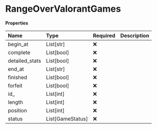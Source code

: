 # RangeOverValorantGames

**Properties**

| Name           | Type             | Required | Description |
| :------------- | :--------------- | :------- | :---------- |
| begin_at       | List[str]        | ❌       |             |
| complete       | List[bool]       | ❌       |             |
| detailed_stats | List[bool]       | ❌       |             |
| end_at         | List[str]        | ❌       |             |
| finished       | List[bool]       | ❌       |             |
| forfeit        | List[bool]       | ❌       |             |
| id\_           | List[int]        | ❌       |             |
| length         | List[int]        | ❌       |             |
| position       | List[int]        | ❌       |             |
| status         | List[GameStatus] | ❌       |             |

